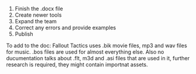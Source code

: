 1) Finish the .docx file
2) Create newer tools
3) Expand the team
4) Correct any errors and provide examples
5) Publish

To add to the doc:
Fallout Tactics uses .bik movie files, mp3 and wav files for music.
.bos files are used for almost everything else.
Also no ducumentation talks about .flt, m3d and .asi files that are used in it, further research is required,
 they might contain importnat assets.

